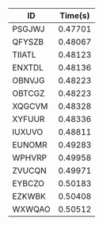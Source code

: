 |ID|Time(s)|
|-|-|
|PSGJWJ|0.47701|
|QFYSZB|0.48067|
|TIIATL|0.48123|
|ENXTDL|0.48136|
|OBNVJG|0.48223|
|OBTCGZ|0.48223|
|XQGCVM|0.48328|
|XYFUUR|0.48336|
|IUXUVO|0.48811|
|EUNOMR|0.49283|
|WPHVRP|0.49958|
|ZVUCQN|0.49971|
|EYBCZO|0.50183|
|EZKWBK|0.50408|
|WXWQAO|0.50512|

